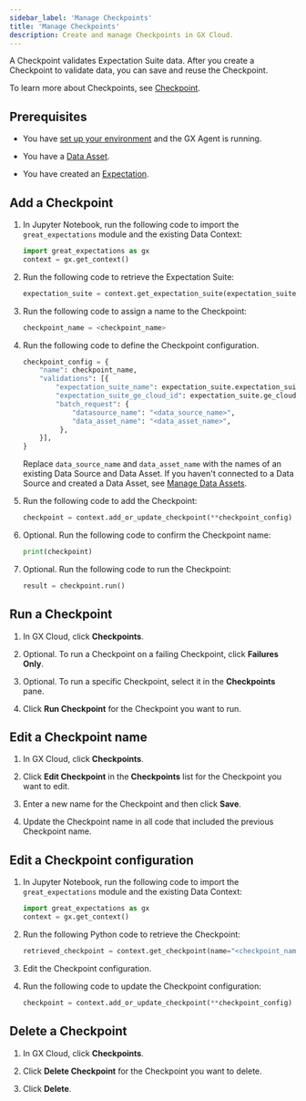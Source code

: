 ```yaml
---
sidebar_label: 'Manage Checkpoints'
title: 'Manage Checkpoints'
description: Create and manage Checkpoints in GX Cloud.
---
```


A Checkpoint validates Expectation Suite data. After you create a Checkpoint to validate data, you can save and reuse the Checkpoint. 

To learn more about Checkpoints, see [Checkpoint](/reference/learn/terms/checkpoint.md).

## Prerequisites

- You have [set up your environment](../set_up_gx_cloud.md) and the GX Agent is running. 

- You have a [Data Asset](/cloud/data_assets/manage_data_assets.md#create-a-data-asset).

- You have created an [Expectation](/cloud/expectations/manage_expectations.md#create-an-expectation).

## Add a Checkpoint

1. In Jupyter Notebook, run the following code to import the `great_expectations` module and the existing Data Context:

    ```python title="Jupyter Notebook"
    import great_expectations as gx
    context = gx.get_context()
    ```
2. Run the following code to retrieve the Expectation Suite:

    ```python title="Jupyter Notebook"
    expectation_suite = context.get_expectation_suite(expectation_suite_name=<expectation_name>)
    ```

3. Run the following code to assign a name to the Checkpoint:

    ```python title="Jupyter Notebook"
    checkpoint_name = <checkpoint_name> 
    ```

4. Run the following code to define the Checkpoint configuration.

    ```python title="Jupyter Notebook"
    checkpoint_config = {
        "name": checkpoint_name,
        "validations": [{
            "expectation_suite_name": expectation_suite.expectation_suite_name,
            "expectation_suite_ge_cloud_id": expectation_suite.ge_cloud_id,
            "batch_request": {
                "datasource_name": "<data_source_name>",
                "data_asset_name": "<data_asset_name>",
             },
        }],
    } 
    ```
    Replace `data_source_name` and `data_asset_name` with the names of an existing Data Source and Data Asset. If you haven't connected to a Data Source and created a Data Asset, see [Manage Data Assets](/cloud/data_assets/manage_data_assets.md).

5. Run the following code to add the Checkpoint:

    ```python title="Jupyter Notebook"
    checkpoint = context.add_or_update_checkpoint(**checkpoint_config) 
    ```

6. Optional. Run the following code to confirm the Checkpoint name:

    ```python title="Jupyter Notebook"
    print(checkpoint) 
    ```

7. Optional. Run the following code to run the Checkpoint:
    
    ```python title="Jupyter Notebook"
    result = checkpoint.run() 
    ```

## Run a Checkpoint

1. In GX Cloud, click **Checkpoints**.

2. Optional. To run a Checkpoint on a failing Checkpoint, click **Failures Only**.

3. Optional. To run a specific Checkpoint, select it in the **Checkpoints** pane.

4. Click **Run Checkpoint** for the Checkpoint you want to run.

## Edit a Checkpoint name

1. In GX Cloud, click **Checkpoints**.

2. Click **Edit Checkpoint** in the **Checkpoints** list for the Checkpoint you want to edit.

3. Enter a new name for the Checkpoint and then click **Save**.

4. Update the Checkpoint name in all code that included the previous Checkpoint name.

## Edit a Checkpoint configuration

1. In Jupyter Notebook, run the following code to import the `great_expectations` module and the existing Data Context:

    ```python title="Jupyter Notebook"
    import great_expectations as gx
    context = gx.get_context()
    ```
2. Run the following Python code to retrieve the Checkpoint:

    ```python title="Jupyter Notebook"
    retrieved_checkpoint = context.get_checkpoint(name="<checkpoint_name>") 
    ```
3. Edit the Checkpoint configuration. 

4. Run the following code to update the Checkpoint configuration:

    ```python title="Jupyter Notebook"
    checkpoint = context.add_or_update_checkpoint(**checkpoint_config) 
    ```

## Delete a Checkpoint

1. In GX Cloud, click **Checkpoints**.

2. Click **Delete Checkpoint** for the Checkpoint you want to delete.

3. Click **Delete**.
